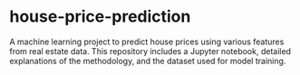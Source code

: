 # house-price-prediction
A machine learning project to predict house prices using various features from real estate data. This repository includes a Jupyter notebook, detailed explanations of the methodology, and the dataset used for model training.
